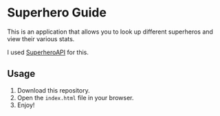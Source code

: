 # Superhero Guide
This is an application that allows you to look up different superheros and view their various stats.

I used [SuperheroAPI](https://www.superheroapi.com/) for this.

## Usage
  1. Download this repository.
  2. Open the `index.html` file in your browser.
  3. Enjoy!
